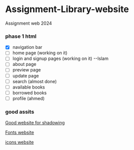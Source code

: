# Assignment-Library-website

Assignment web 2024

### phase 1 html

- [x] navigation bar
- [ ] home page (working on it)
- [ ] login and signup pages (working on it) --Islam
- [ ] about page
- [ ] preview page
- [ ] update page
- [ ] search (almost done)
- [ ] available books
- [ ] borrowed books
- [ ] profile (ahmed)

### good assits

[Good website for shadowing](https://getcssscan.com/css-box-shadow-examples)

[Fonts website](https://fonts.google.com/)

[icons website](https://fonts.google.com/icons)
